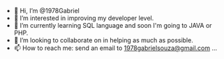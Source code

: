 - 👋 Hi, I’m @1978Gabriel
- 👀 I’m interested in improving my developer level.
- 🌱 I’m currently learning SQL language and soon I'm going to JAVA or PHP.
- 💞️ I’m looking to collaborate on in helping as much as possible.
- 📫 How to reach me: send an email to 1978gabrielsouza@gmail.com ...

<!---
1978Gabriel/1978Gabriel is a ✨ special ✨ repository because its `README.md` (this file) appears on your GitHub profile.
You can click the Preview link to take a look at your changes.
--->
